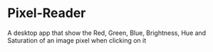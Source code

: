 # Pixel-Reader
A desktop app that show the Red, Green, Blue, Brightness, Hue and Saturation of an image pixel when clicking on it
